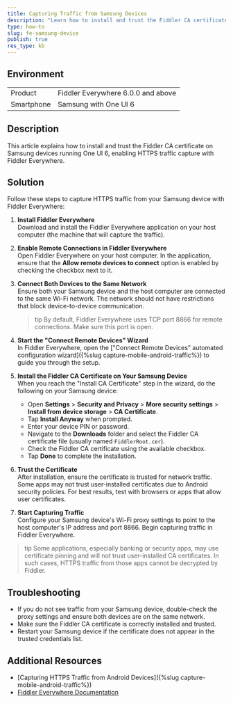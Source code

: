 ```yaml
---
title: Capturing Traffic from Samsung Devices
description: "Learn how to install and trust the Fiddler CA certificate on Samsung devices"
type: how-to
slug: fe-samsung-device
publish: true
res_type: kb
---
```


## Environment

|   |   |
|---|---|
| Product   | Fiddler Everywhere 6.0.0 and above | 
| Smartphone | Samsung with One UI 6 |

## Description

This article explains how to install and trust the Fiddler CA certificate on Samsung devices running One UI 6, enabling HTTPS traffic capture with Fiddler Everywhere.

## Solution

Follow these steps to capture HTTPS traffic from your Samsung device with Fiddler Everywhere:

1. **Install Fiddler Everywhere**  
   Download and install the Fiddler Everywhere application on your host computer (the machine that will capture the traffic).

2. **Enable Remote Connections in Fiddler Everywhere**  
   Open Fiddler Everywhere on your host computer. In the application, ensure that the **Allow remote devices to connect** option is enabled by checking the checkbox next to it.

3. **Connect Both Devices to the Same Network**  
   Ensure both your Samsung device and the host computer are connected to the same Wi-Fi network. The network should not have restrictions that block device-to-device communication.  
   >tip By default, Fiddler Everywhere uses TCP port 8866 for remote connections. Make sure this port is open.

4. **Start the "Connect Remote Devices" Wizard**  
   In Fiddler Everywhere, open the ["Connect Remote Devices" automated configuration wizard]({%slug capture-mobile-android-traffic%}) to guide you through the setup.

5. **Install the Fiddler CA Certificate on Your Samsung Device**  
   When you reach the "Install CA Certificate" step in the wizard, do the following on your Samsung device:
   
   - Open **Settings** > **Security and Privacy** > **More security settings** > **Install from device storage** > **CA Certificate**.
   - Tap **Install Anyway** when prompted.
   - Enter your device PIN or password.
   - Navigate to the **Downloads** folder and select the Fiddler CA certificate file (usually named `FiddlerRoot.cer`).
   - Check the Fiddler CA certificate using the available checkbox.
   - Tap **Done** to complete the installation.

6. **Trust the Certificate**  
   After installation, ensure the certificate is trusted for network traffic. Some apps may not trust user-installed certificates due to Android security policies. For best results, test with browsers or apps that allow user certificates.

7. **Start Capturing Traffic**  
   Configure your Samsung device's Wi-Fi proxy settings to point to the host computer's IP address and port 8866. Begin capturing traffic in Fiddler Everywhere.

>tip Some applications, especially banking or security apps, may use certificate pinning and will not trust user-installed CA certificates. In such cases, HTTPS traffic from those apps cannot be decrypted by Fiddler.

## Troubleshooting

- If you do not see traffic from your Samsung device, double-check the proxy settings and ensure both devices are on the same network.
- Make sure the Fiddler CA certificate is correctly installed and trusted.
- Restart your Samsung device if the certificate does not appear in the trusted credentials list.

## Additional Resources

- [Capturing HTTPS Traffic from Android Devices]({%slug capture-mobile-android-traffic%})
- [Fiddler Everywhere Documentation](https://docs.telerik.com/fiddler-everywhere/)

